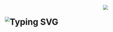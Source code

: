 <img align="right" src="https://visitor-badge.laobi.icu/badge?page_id=jihenmansour.jihenmansour&left_color=violet"/>

<h1 align="center">
 <img src="https://readme-typing-svg.demolab.com?font=Righteous&size=35&duration=4000&pause=1000&color=C77DFF&width=500&height=70&lines=Hi+There!+👋;+ I'm+Jihen+Mansour!;" alt="Typing SVG" />
</h1>
